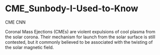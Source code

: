 # CME_Sunbody-I-Used-to-Know
CME CNN

Coronal Mass Ejections (CMEs) are violent expulsions of cool plasma from the solar corona. Their mechanism for launch from the solar surface is still contested, but it commonly believed to be associated with the twisting of the solar magnetic field. 
